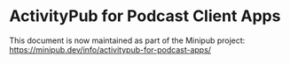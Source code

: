 # ActivityPub for Podcast Client Apps

This document is now maintained as part of the Minipub project:
<br>https://minipub.dev/info/activitypub-for-podcast-apps/
